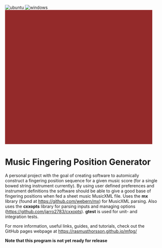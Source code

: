 ![ubuntu](https://github.com/rasmusthorsson/mfpg/actions/workflows/ubuntu.yml/badge.svg)
![windows](https://github.com/rasmusthorsson/mfpg/actions/workflows/windows.yml/badge.svg)
![version](resources/docs/images/Icon.png)

# Music Fingering Position Generator

A personal project with the goal of creating software to automically construct a 
fingering position sequence for a given	music score (for a single bowed string 
instrument currently). By using user defined preferences and instrument definitions 
the software should be able to give a good base of fingering positions when fed a sheet 
music MusicXML file. Uses the **mx** library (found at https://github.com/webern/mx) for 
MusicXML parsing. Also uses the **cxxopts** library for parsing inputs and managing
options (https://github.com/jarro2783/cxxopts). **gtest** is used for unit- and integration
tests.

For more information, useful links, guides, and tutorials, check out the GitHub pages 
webpage at https://rasmusthorsson.github.io/mfpg/

**Note that this program is not yet ready for release**
